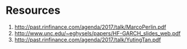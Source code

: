 # Resources

1) http://past.rinfinance.com/agenda/2017/talk/MarcoPerlin.pdf
2) http://www.unc.edu/~eghysels/papers/HF-GARCH_slides_web.pdf
3) http://past.rinfinance.com/agenda/2017/talk/YutingTan.pdf
